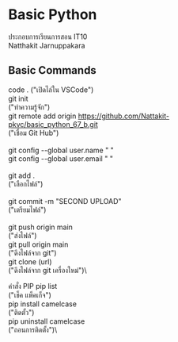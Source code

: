 # Basic Python
ประกอบการเรียนการสอน IT10 \
Natthakit Jarnuppakara

## Basic Commands
code . ("เปิดไล์ใน VSCode")\
git init\
("ทำความรู้จัก")\
git remote add origin https://github.com/Nattakit-pkvc/basic_python_67_b.git \
("เชื่อม Git Hub")\
\
git config --global user.name " " \
git config --global user.email " "\
\
git add .\
("เลือกไฟล์")\
\
git commit -m "SECOND UPLOAD"\
("เตรียมไฟล์")\
\
git push origin main\
("ส่งไฟล์")
\
git pull origin main\
("ดึงไฟล์จาก git")
\
git clone (url)\
("ดึงไฟล์จาก git เครื่องใหม่")\

คำสั่ง PIP
pip list \
("เช็ค แพ็คเก็จ")\
pip install camelcase\
("ติดตั้ว")\
pip uninstall camelcase\
("ถอนการติดตั้ง")\